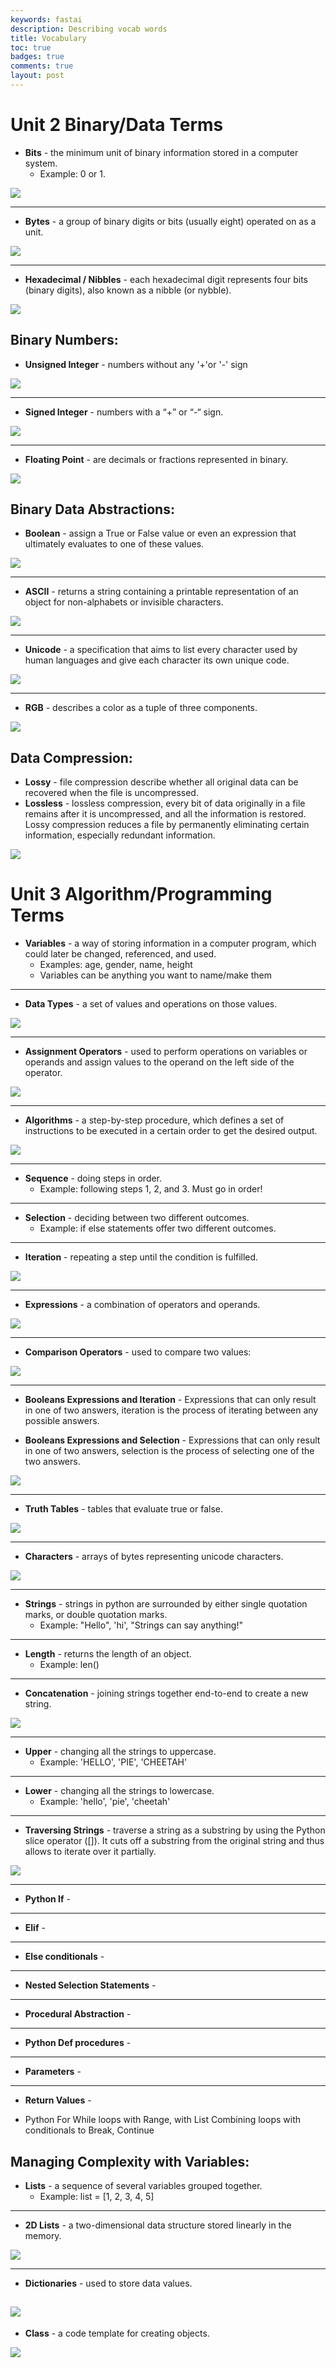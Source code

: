 ```yaml
---
keywords: fastai
description: Describing vocab words
title: Vocabulary 
toc: true 
badges: true
comments: true
layout: post
---
```


# Unit 2 Binary/Data Terms

- **Bits** - the minimum unit of binary information stored in a computer system.
    - Example: 0 or 1.

![]({{site.baseurl}}/images/bits.jpg)

--- 

- **Bytes** - a group of binary digits or bits (usually eight) operated on as a unit.

![]({{site.baseurl}}/images/bytes.jpg)

---

- **Hexadecimal / Nibbles** - each hexadecimal digit represents four bits (binary digits), also known as a nibble (or nybble).

![]({{site.baseurl}}/images/nibble.jpg)

## Binary Numbers: 

- **Unsigned Integer** -   numbers without any '+'or '-' sign

![]({{site.baseurl}}/images/unsigned.jpg)

---

- **Signed Integer** - numbers with a “+” or “-“ sign.

![]({{site.baseurl}}/images/unsigned.jpg)

---

- **Floating Point** - are decimals or fractions represented in binary.

![]({{site.baseurl}}/images/point.jpg)

## Binary Data Abstractions: 

- **Boolean** - assign a True or False value or even an expression that ultimately evaluates to one of these values.

![]({{site.baseurl}}/images/boolean.jpg)

---

- **ASCII** - returns a string containing a printable representation of an object for non-alphabets or invisible characters.

![]({{site.baseurl}}/images/character.jpg)

---

- **Unicode** - a specification that aims to list every character used by human languages and give each character its own unique code.


![]({{site.baseurl}}/images/unicode.jpg)

---

- **RGB** - describes a color as a tuple of three components. 

![]({{site.baseurl}}/images/rgb.jpg)

## Data Compression: 

- **Lossy** -  file compression describe whether all original data can be recovered when the file is uncompressed.
- **Lossless** - lossless compression, every bit of data originally in a file remains after it is uncompressed, and all the information is restored. Lossy compression reduces a file by permanently eliminating certain information, especially redundant information.

![]({{site.baseurl}}/images/lossy.jpg) 

# Unit 3 Algorithm/Programming Terms

- **Variables** - a way of storing information in a computer program, which could later be changed, referenced, and used.
    - Examples: age, gender, name, height
    - Variables can be anything you want to name/make them

---

- **Data Types** - a set of values and operations on those values.

![]({{site.baseurl}}/images/data-tables.jpg)

---

- **Assignment Operators** - used to perform operations on variables or operands and assign values to the operand on the left side of the operator.

![]({{site.baseurl}}/images/assignment-operators.jpg)

---

- **Algorithms** - a step-by-step procedure, which defines a set of instructions to be executed in a certain order to get the desired output.

![]({{site.baseurl}}/images/algorithm.jpg)

--- 

- **Sequence** - doing steps in order.
    - Example: following steps 1, 2, and 3. Must go in order!

---

- **Selection** - deciding between two different outcomes. 
    - Example: if else statements offer two different outcomes. 

---

- **Iteration** - repeating a step until the condition is fulfilled.

![]({{site.baseurl}}/images/iteration.jpg)

---
- **Expressions** - a combination of operators and operands. 

![]({{site.baseurl}}/images/expression.jpg)

---

- **Comparison Operators** - used to compare two values:

![]({{site.baseurl}}/images/operators.jpg)

---

- **Booleans Expressions and Iteration** - Expressions that can only result in one of two answers, iteration is the process of iterating between any possible answers.

- **Booleans Expressions and Selection** - Expressions that can only result in one of two answers, selection is the process of selecting one of the two answers.

![]({{site.baseurl}}/images/bselection.jpg)

---

- **Truth Tables** - tables that evaluate true or false.

![]({{site.baseurl}}/images/truth-tables.jpg)

---

- **Characters** - arrays of bytes representing unicode characters.

![]({{site.baseurl}}/images/character.jpg)

---

- **Strings** - strings in python are surrounded by either single quotation marks, or double quotation marks.
    - Example: "Hello", 'hi', "Strings can say anything!"

---

- **Length** - returns the length of an object.
    - Example: len()

--- 

- **Concatenation** - joining strings together end-to-end to create a new string.

![]({{site.baseurl}}/images/con.jpg)

---

- **Upper** - changing all the strings to uppercase.
    - Example: 'HELLO', 'PIE', 'CHEETAH'

---

- **Lower** - changing all the strings to lowercase.
    - Example: 'hello', 'pie', 'cheetah'

---

- **Traversing Strings** - traverse a string as a substring by using the Python slice operator ([]). It cuts off a substring from the original string and thus allows to iterate over it partially.

![]({{site.baseurl}}/images/traverse.jpg)

---

- **Python If** - 

---

- **Elif** - 

---

- **Else conditionals** -

---

- **Nested Selection Statements** -

---

- **Procedural Abstraction** -

---

- **Python Def procedures** -  

---

- **Parameters** - 

---

- **Return Values** - 

- Python For While loops with Range, with List
Combining loops with conditionals to Break, Continue

## Managing Complexity with Variables:  

- **Lists** - a sequence of several variables grouped together. 
    - Example: list = [1, 2, 3, 4, 5]

---

- **2D Lists** - a two-dimensional data structure stored linearly in the memory.

![]({{site.baseurl}}/images/2D.jpg)

---

- **Dictionaries** - used to store data values.

![]({{site.baseurl}}/images/dictionary.jpg)
---

- **Class** - a code template for creating objects.

![]({{site.baseurl}}/images/class.jpg)
